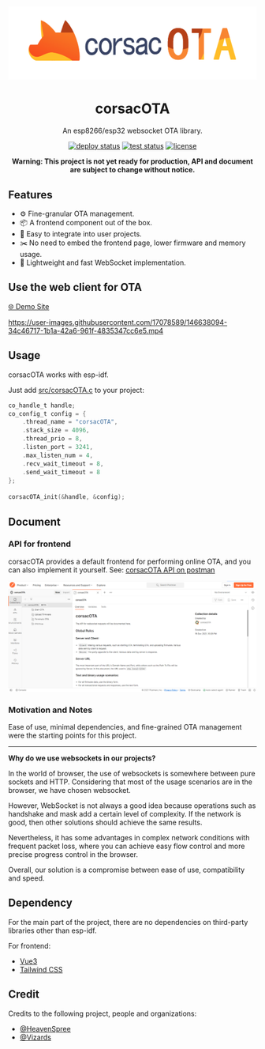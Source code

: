 <p align="center">
    <img src="assets/logo_light.png">
</p>

<h1 align="center">corsacOTA</h1>

<div align="center">

An esp8266/esp32 websocket OTA library.

[![deploy status][github-action-deploy-image]][github-action-deploy-url] [![test status][github-action-test-image]][github-action-test-url] [![license][license-image]][license-url]

[github-action-deploy-image]: https://github.com/windowsair/corsacOTA/actions/workflows/surge-deploy.yml/badge.svg
[github-action-deploy-url]: https://github.com/windowsair/corsacOTA/actions/workflows/surge-deploy.yml

[github-action-test-image]: https://github.com/windowsair/corsacOTA/actions/workflows/test.yml/badge.svg
[github-action-test-url]: https://github.com/windowsair/corsacOTA/actions/workflows/test.yml

[license-image]: https://img.shields.io/badge/license-MIT-green.svg
[license-url]: https://github.com/windowsair/corsacOTA/LICENSE

**Warning: This project is not yet ready for production, API and document are subject to change without notice.**

</div>

## Features

- ⚙️ Fine-granular OTA management.
- 📦 A frontend component out of the box.
- 🔨 Easy to integrate into user projects.
- ✂️ No need to embed the frontend page, lower firmware and memory usage.
- 🚀 Lightweight and fast WebSocket implementation.


## Use the web client for OTA

[🌐 Demo Site](http://corsacOTA.surge.sh)

https://user-images.githubusercontent.com/17078589/146638094-34c46717-1b1a-42a6-961f-4835347cc6e5.mp4


## Usage

corsacOTA works with esp-idf.

Just add [src/corsacOTA.c](src/corsacOTA.c) to your project:
```c
co_handle_t handle;
co_config_t config = {
    .thread_name = "corsacOTA",
    .stack_size = 4096,
    .thread_prio = 8,
    .listen_port = 3241,
    .max_listen_num = 4,
    .recv_wait_timeout = 8,
    .send_wait_timeout = 8
};

corsacOTA_init(&handle, &config);
```

## Document

### API for frontend

corsacOTA provides a default frontend for performing online OTA, and you can also implement it yourself. See: [corsacOTA API on postman](https://www.postman.com/corsacOTA/workspace/corsacota/collection/61bb4cf5bdc5c3127b44f99c?uac=y)

![postman screenshot](assets/postman.png)


### Motivation and Notes

Ease of use, minimal dependencies, and fine-grained OTA management were the starting points for this project.

----

**Why do we use websockets in our projects?**

In the world of browser, the use of websockets is somewhere between pure sockets and HTTP. Considering that most of the usage scenarios are in the browser, we have chosen websocket.

However, WebSocket is not always a good idea because operations such as handshake and mask add a certain level of complexity. If the network is good, then other solutions should achieve the same results.

Nevertheless, it has some advantages in complex network conditions with frequent packet loss, where you can achieve easy flow control and more precise progress control in the browser.

Overall, our solution is a compromise between ease of use, compatibility and speed.

## Dependency

For the main part of the project, there are no dependencies on third-party libraries other than esp-idf.

For frontend:

- [Vue3](https://github.com/vuejs/vue-next)
- [Tailwind CSS](https://github.com/tailwindlabs/tailwindcss)

## Credit

Credits to the following project, people and organizations:

- [@HeavenSpree](https://www.github.com/HeavenSpree)
- [@Vizards](https://www.github.com/Vizards)